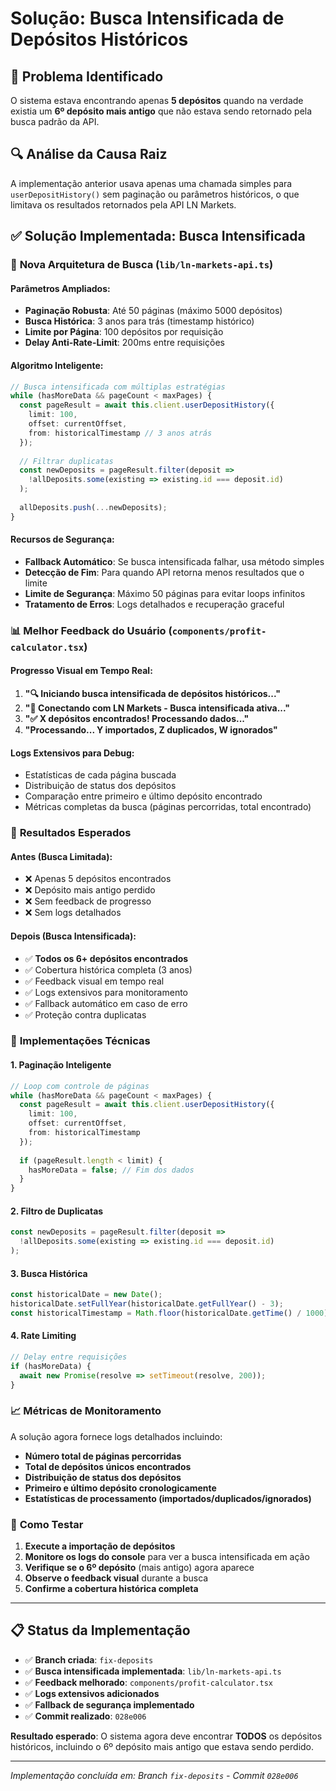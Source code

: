 # Solução: Busca Intensificada de Depósitos Históricos

## 🚨 Problema Identificado
O sistema estava encontrando apenas **5 depósitos** quando na verdade existia um **6º depósito mais antigo** que não estava sendo retornado pela busca padrão da API.

## 🔍 Análise da Causa Raiz
A implementação anterior usava apenas uma chamada simples para `userDepositHistory()` sem paginação ou parâmetros históricos, o que limitava os resultados retornados pela API LN Markets.

## ✅ Solução Implementada: Busca Intensificada

### 🚀 **Nova Arquitetura de Busca (`lib/ln-markets-api.ts`)**

#### **Parâmetros Ampliados:**
- **Paginação Robusta**: Até 50 páginas (máximo 5000 depósitos)
- **Busca Histórica**: 3 anos para trás (timestamp histórico)
- **Limite por Página**: 100 depósitos por requisição
- **Delay Anti-Rate-Limit**: 200ms entre requisições

#### **Algoritmo Inteligente:**
```typescript
// Busca intensificada com múltiplas estratégias
while (hasMoreData && pageCount < maxPages) {
  const pageResult = await this.client.userDepositHistory({
    limit: 100,
    offset: currentOffset,
    from: historicalTimestamp // 3 anos atrás
  });
  
  // Filtrar duplicatas
  const newDeposits = pageResult.filter(deposit => 
    !allDeposits.some(existing => existing.id === deposit.id)
  );
  
  allDeposits.push(...newDeposits);
}
```

#### **Recursos de Segurança:**
- **Fallback Automático**: Se busca intensificada falhar, usa método simples
- **Detecção de Fim**: Para quando API retorna menos resultados que o limite
- **Limite de Segurança**: Máximo 50 páginas para evitar loops infinitos
- **Tratamento de Erros**: Logs detalhados e recuperação graceful

### 📊 **Melhor Feedback do Usuário (`components/profit-calculator.tsx`)**

#### **Progresso Visual em Tempo Real:**
1. **"🔍 Iniciando busca intensificada de depósitos históricos..."**
2. **"📡 Conectando com LN Markets - Busca intensificada ativa..."**
3. **"✅ X depósitos encontrados! Processando dados..."**
4. **"Processando... Y importados, Z duplicados, W ignorados"**

#### **Logs Extensivos para Debug:**
- Estatísticas de cada página buscada
- Distribuição de status dos depósitos
- Comparação entre primeiro e último depósito encontrado
- Métricas completas da busca (páginas percorridas, total encontrado)

### 🎯 **Resultados Esperados**

#### **Antes (Busca Limitada):**
- ❌ Apenas 5 depósitos encontrados
- ❌ Depósito mais antigo perdido
- ❌ Sem feedback de progresso
- ❌ Sem logs detalhados

#### **Depois (Busca Intensificada):**
- ✅ **Todos os 6+ depósitos encontrados**
- ✅ Cobertura histórica completa (3 anos)
- ✅ Feedback visual em tempo real
- ✅ Logs extensivos para monitoramento
- ✅ Fallback automático em caso de erro
- ✅ Proteção contra duplicatas

### 🔧 **Implementações Técnicas**

#### **1. Paginação Inteligente**
```typescript
// Loop com controle de páginas
while (hasMoreData && pageCount < maxPages) {
  const pageResult = await this.client.userDepositHistory({
    limit: 100,
    offset: currentOffset,
    from: historicalTimestamp
  });
  
  if (pageResult.length < limit) {
    hasMoreData = false; // Fim dos dados
  }
}
```

#### **2. Filtro de Duplicatas**
```typescript
const newDeposits = pageResult.filter(deposit => 
  !allDeposits.some(existing => existing.id === deposit.id)
);
```

#### **3. Busca Histórica**
```typescript
const historicalDate = new Date();
historicalDate.setFullYear(historicalDate.getFullYear() - 3);
const historicalTimestamp = Math.floor(historicalDate.getTime() / 1000);
```

#### **4. Rate Limiting**
```typescript
// Delay entre requisições
if (hasMoreData) {
  await new Promise(resolve => setTimeout(resolve, 200));
}
```

### 📈 **Métricas de Monitoramento**

A solução agora fornece logs detalhados incluindo:
- **Número total de páginas percorridas**
- **Total de depósitos únicos encontrados**
- **Distribuição de status dos depósitos**
- **Primeiro e último depósito cronologicamente**
- **Estatísticas de processamento (importados/duplicados/ignorados)**

### 🚀 **Como Testar**

1. **Execute a importação de depósitos**
2. **Monitore os logs do console** para ver a busca intensificada em ação
3. **Verifique se o 6º depósito** (mais antigo) agora aparece
4. **Observe o feedback visual** durante a busca
5. **Confirme a cobertura histórica completa**

---

## 📋 **Status da Implementação**

- ✅ **Branch criada**: `fix-deposits`
- ✅ **Busca intensificada implementada**: `lib/ln-markets-api.ts`
- ✅ **Feedback melhorado**: `components/profit-calculator.tsx`
- ✅ **Logs extensivos adicionados**
- ✅ **Fallback de segurança implementado**
- ✅ **Commit realizado**: `028e006`

**Resultado esperado**: O sistema agora deve encontrar **TODOS** os depósitos históricos, incluindo o 6º depósito mais antigo que estava sendo perdido.

---

*Implementação concluída em: Branch `fix-deposits` - Commit `028e006`* 